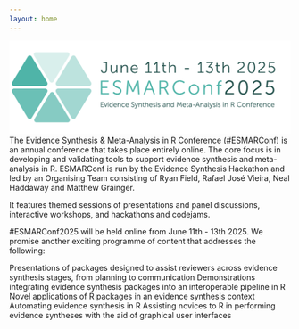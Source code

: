 ```yaml
---
layout: home
---
```

![ESMARConf2025](/assets/images/ESMARConf2025.png)
The Evidence Synthesis & Meta-Analysis in R Conference (#ESMARConf) is an annual conference that takes place entirely online. The core focus is in developing and validating tools to support evidence synthesis and meta-analysis in R. ESMARConf is run by the Evidence Synthesis Hackathon and led by an Organising Team consisting of Ryan Field, Rafael José Vieira, Neal Haddaway and Matthew Grainger.

It features themed sessions of presentations and panel discussions, interactive workshops, and hackathons and codejams.

#ESMARConf2025 will be held online from June 11th - 13th 2025. We promise another exciting programme of content that addresses the following:

Presentations of packages designed to assist reviewers across evidence synthesis stages, from planning to communication
Demonstrations integrating evidence synthesis packages into an interoperable pipeline in R
Novel applications of R packages in an evidence synthesis context
Automating evidence synthesis in R
Assisting novices to R in performing evidence syntheses with the aid of graphical user interfaces
